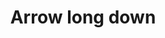 ---
title: Arrow long down
tags: ["arrow", "long", "down", "direction", "movement", "vertical", "line"]
icon: arrow-long-down
svg: '<svg xmlns="http://www.w3.org/2000/svg" width="24" height="24" fill="none" viewBox="0 0 24 24" stroke-width="1.5" stroke-linecap="round" stroke-linejoin="round" stroke="currentColor"><path d="m8 18 4 4m0 0 4-4m-4 4V2"/></svg>'
---